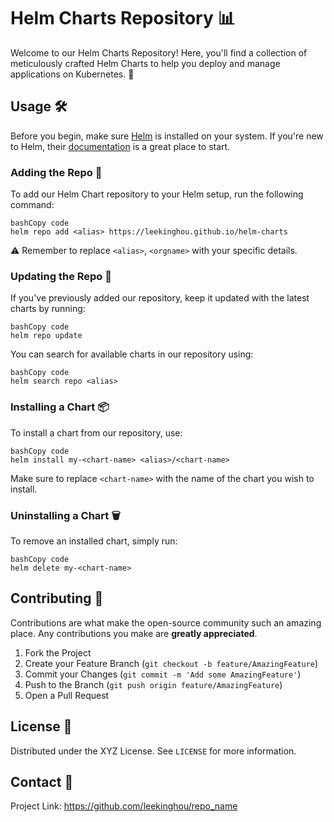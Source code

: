 # Helm Charts Repository 📊

Welcome to our Helm Charts Repository! Here, you'll find a collection of meticulously crafted Helm Charts to help you deploy and manage applications on Kubernetes. 🚀

## Usage 🛠️

Before you begin, make sure [Helm](https://helm.sh/) is installed on your system. If you're new to Helm, their [documentation](https://helm.sh/docs) is a great place to start.

### Adding the Repo 📝

To add our Helm Chart repository to your Helm setup, run the following command:

```
bashCopy code
helm repo add <alias> https://leekinghou.github.io/helm-charts
```

⚠️ Remember to replace `<alias>`, `<orgname>` with your specific details.

### Updating the Repo 🔄

If you've previously added our repository, keep it updated with the latest charts by running:

```
bashCopy code
helm repo update
```

You can search for available charts in our repository using:

```
bashCopy code
helm search repo <alias>
```

### Installing a Chart 📦

To install a chart from our repository, use:

```
bashCopy code
helm install my-<chart-name> <alias>/<chart-name>
```

Make sure to replace `<chart-name>` with the name of the chart you wish to install.

### Uninstalling a Chart 🗑️

To remove an installed chart, simply run:

```
bashCopy code
helm delete my-<chart-name>
```

## Contributing 🤝

Contributions are what make the open-source community such an amazing place. Any contributions you make are **greatly appreciated**.

1. Fork the Project
2. Create your Feature Branch (`git checkout -b feature/AmazingFeature`)
3. Commit your Changes (`git commit -m 'Add some AmazingFeature'`)
4. Push to the Branch (`git push origin feature/AmazingFeature`)
5. Open a Pull Request

## License 📄

Distributed under the XYZ License. See `LICENSE` for more information.

## Contact 📧

Project Link: https://github.com/leekinghou/repo_name
